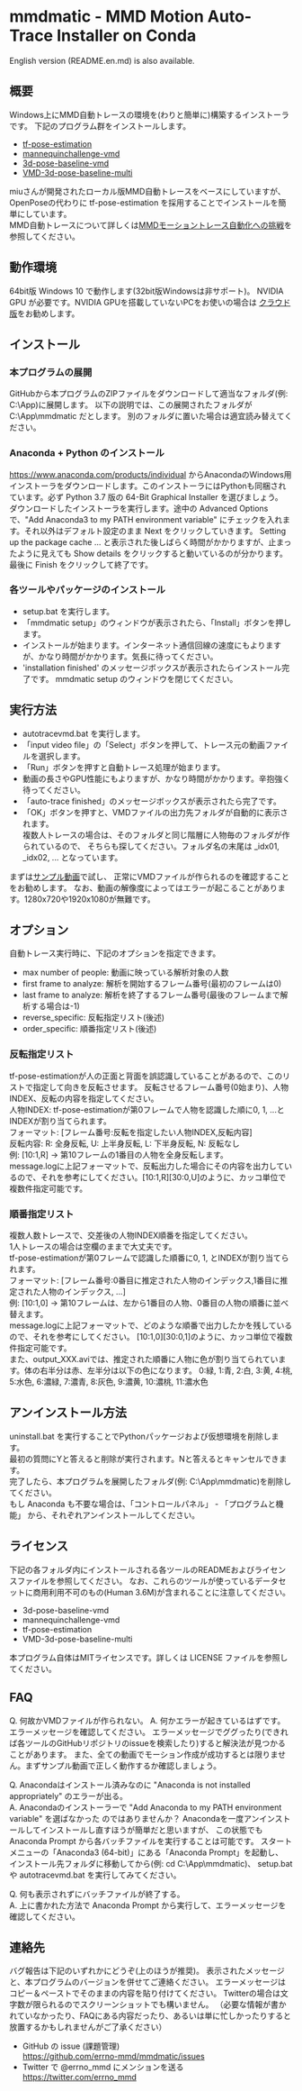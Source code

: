 # mmdmatic - MMD Motion Auto-Trace Installer on Conda

English version (README.en.md) is also available.

## 概要

Windows上にMMD自動トレースの環境を(わりと簡単に)構築するインストーラです。
下記のプログラム群をインストールします。
 - [tf-pose-estimation](https://github.com/errno-mmd/tf-pose-estimation)
 - [mannequinchallenge-vmd](https://github.com/miu200521358/mannequinchallenge-vmd)
 - [3d-pose-baseline-vmd](https://github.com/miu200521358/3d-pose-baseline-vmd)
 - [VMD-3d-pose-baseline-multi](https://github.com/miu200521358/VMD-3d-pose-baseline-multi)

miuさんが開発されたローカル版MMD自動トレースをベースにしていますが、OpenPoseの代わりに tf-pose-estimation を採用することでインストールを簡単にしています。  
MMD自動トレースについて詳しくは[MMDモーショントレース自動化への挑戦](https://qiita.com/miu200521358/items/d826e9d70853728abc51)を参照してください。

## 動作環境

64bit版 Windows 10 で動作します(32bit版Windowsは非サポート)。
NVIDIA GPU が必要です。NVIDIA GPUを搭載していないPCをお使いの場合は
[クラウド版](https://qiita.com/miu200521358/items/fb0a7bcf2764d7797e26)をお勧めします。

## インストール

### 本プログラムの展開

GitHubから本プログラムのZIPファイルをダウンロードして適当なフォルダ(例: C:\App)に展開します。
以下の説明では、この展開されたフォルダが C:\App\mmdmatic だとします。
別のフォルダに置いた場合は適宜読み替えてください。

### Anaconda + Python のインストール

https://www.anaconda.com/products/individual からAnacondaのWindows用インストーラをダウンロードします。このインストーラにはPythonも同梱されています。必ず Python 3.7 版の 64-Bit Graphical Installer を選びましょう。  
ダウンロードしたインストーラを実行します。途中の Advanced Options で、"Add Anaconda3 to my PATH environment variable" にチェックを入れます。それ以外はデフォルト設定のまま Next をクリックしていきます。
Setting up the package cache ... と表示された後しばらく時間がかかりますが、止まったように見えても Show details をクリックすると動いているのが分かります。最後に Finish をクリックして終了です。

### 各ツールやパッケージのインストール

- setup.bat を実行します。
- 「mmdmatic setup」のウィンドウが表示されたら、「Install」ボタンを押します。
- インストールが始まります。インターネット通信回線の速度にもよりますが、かなり時間がかかります。気長に待ってください。
- 'installation finished' のメッセージボックスが表示されたらインストール完了です。
  mmdmatic setup のウィンドウを閉じてください。

## 実行方法

- autotracevmd.bat を実行します。
- 「input video file」の「Select」ボタンを押して、トレース元の動画ファイルを選択します。
- 「Run」ボタンを押すと自動トレース処理が始まります。
- 動画の長さやGPU性能にもよりますが、かなり時間がかかります。辛抱強く待ってください。
- 「auto-trace finished」のメッセージボックスが表示されたら完了です。
- 「OK」ボタンを押すと、VMDファイルの出力先フォルダが自動的に表示されます。  
   複数人トレースの場合は、そのフォルダと同じ階層に人物毎のフォルダが作られているので、
   そちらも探してください。フォルダ名の末尾は _idx01, _idx02, ... となっています。

まずは[サンプル動画](https://drive.google.com/open?id=1ccBzmONGNDbvmKa7SSqwMRPKQ3q-_6LG)で試し、
正常にVMDファイルが作られるのを確認することをお勧めします。
なお、動画の解像度によってはエラーが起こることがあります。1280x720や1920x1080が無難です。

## オプション

自動トレース実行時に、下記のオプションを指定できます。
- max number of people: 動画に映っている解析対象の人数
- first frame to analyze: 解析を開始するフレーム番号(最初のフレームは0)
- last frame to analyze: 解析を終了するフレーム番号(最後のフレームまで解析する場合は-1)
- reverse_specific: 反転指定リスト(後述)
- order_specific: 順番指定リスト(後述)

### 反転指定リスト

tf-pose-estimationが人の正面と背面を誤認識していることがあるので、このリストで指定して向きを反転させます。
反転させるフレーム番号(0始まり)、人物INDEX、反転の内容を指定してください。  
人物INDEX: tf-pose-estimationが第0フレームで人物を認識した順に0, 1, ...とINDEXが割り当てられます。  
フォーマット: [フレーム番号:反転を指定したい人物INDEX,反転内容]  
反転内容: R: 全身反転, U: 上半身反転, L: 下半身反転, N: 反転なし  
例: [10:1,R] -> 第10フレームの1番目の人物を全身反転します。  
message.logに上記フォーマットで、反転出力した場合にその内容を出力しているので、それを参考にしてください。[10:1,R][30:0,U]のように、カッコ単位で複数件指定可能です。

### 順番指定リスト

複数人数トレースで、交差後の人物INDEX順番を指定してください。  
1人トレースの場合は空欄のままで大丈夫です。  
tf-pose-estimationが第0フレームで認識した順番に0, 1, とINDEXが割り当てられます。  
フォーマット: [フレーム番号:0番目に推定された人物のインデックス,1番目に推定された人物のインデックス, ...]  
例: [10:1,0] -> 第10フレームは、左から1番目の人物、0番目の人物の順番に並べ替えます。  
message.logに上記フォーマットで、どのような順番で出力したかを残しているので、それを参考にしてください。 [10:1,0][30:0,1]のように、カッコ単位で複数件指定可能です。  
また、output_XXX.aviでは、推定された順番に人物に色が割り当てられています。体の右半分は赤、左半分は以下の色になります。 0:緑, 1:青, 2:白, 3:黄, 4:桃, 5:水色, 6:濃緑, 7:濃青, 8:灰色, 9:濃黄, 10:濃桃, 11:濃水色

## アンインストール方法

uninstall.bat を実行することでPythonパッケージおよび仮想環境を削除します。  
最初の質問にYと答えると削除が実行されます。Nと答えるとキャンセルできます。  
完了したら、本プログラムを展開したフォルダ(例: C:\App\mmdmatic)を削除してください。  
もし Anaconda も不要な場合は、「コントロールパネル」 - 「プログラムと機能」 
から、それぞれアンインストールしてください。

## ライセンス

下記の各フォルダ内にインストールされる各ツールのREADMEおよびライセンスファイルを参照してください。
なお、これらのツールが使っているデータセットに商用利用不可のもの(Human 3.6M)が含まれることに注意してください。

- 3d-pose-baseline-vmd
- mannequinchallenge-vmd
- tf-pose-estimation
- VMD-3d-pose-baseline-multi

本プログラム自体はMITライセンスです。詳しくは LICENSE ファイルを参照してください。

## FAQ

Q. 何故かVMDファイルが作られない。
A. 何かエラーが起きているはずです。エラーメッセージを確認してください。
   エラーメッセージでググったり(できれば各ツールのGitHubリポジトリのissueを検索したり)すると解決法が見つかることがあります。
   また、全ての動画でモーション作成が成功するとは限りません。まずサンプル動画で正しく動作するか確認しましょう。

Q. Anacondaはインストール済みなのに "Anaconda is not installed appropriately" のエラーが出る。  
A. Anacondaのインストーラーで "Add Anaconda to my PATH environment variable" を選ばなかった
   のではありませんか？
   Anacondaを一度アンインストールしてインストールし直すほうが簡単だと思いますが、
   この状態でも Anaconda Prompt から各バッチファイルを実行することは可能です。
   スタートメニューの「Anaconda3 (64-bit)」にある「Anaconda Prompt」を起動し、
   インストール先フォルダに移動してから(例: cd C:\App\mmdmatic)、
   setup.bat や autotracevmd.bat を実行してみてください。

Q. 何も表示されずにバッチファイルが終了する。  
A. 上に書かれた方法で Anaconda Prompt から実行して、エラーメッセージを確認してください。

## 連絡先

バグ報告は下記のいずれかにどうぞ(上のほうが推奨)。
表示されたメッセージと、本プログラムのバージョンを併せてご連絡ください。
エラーメッセージはコピー＆ペーストでそのままの内容を貼り付けてください。
Twitterの場合は文字数が限られるのでスクリーンショットでも構いません。
（必要な情報が書かれていなかったり、FAQにある内容だったり、あるいは単に忙しかったりすると放置するかもしれませんがご了承ください）

- GitHub の issue (課題管理)  
  https://github.com/errno-mmd/mmdmatic/issues
- Twitter で @errno_mmd にメンションを送る  
  https://twitter.com/errno_mmd
